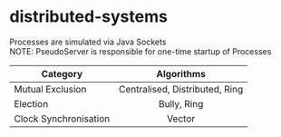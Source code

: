 # distributed-systems

Processes are simulated via Java Sockets<br>
NOTE: PseudoServer is responsible for one-time startup of Processes

| Category | Algorithms |
| ------------- |:-------------:|
| Mutual Exclusion | Centralised, Distributed, Ring |
| Election | Bully, Ring |
| Clock Synchronisation | Vector |
